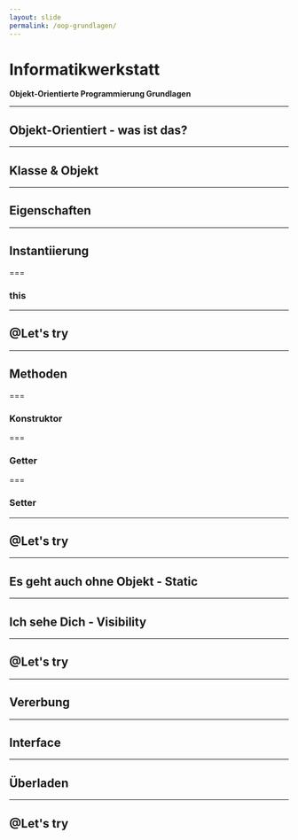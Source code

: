 ```yaml
---
layout: slide
permalink: /oop-grundlagen/
---
```


# Informatikwerkstatt
__Objekt-Orientierte Programmierung Grundlagen__

---

## Objekt-Orientiert - was ist das?

<!-- was ist der Sinn von OOP -->

---

## Klasse & Objekt

<!-- was ist eine Klasse, was ist ein Objekt, was ist der Sinn von diesem Konzept -->

---

## Eigenschaften

<!-- was sind Eigenenschaften, wozu braucht man die-->

---

## Instantiierung

<!-- was macht new, Stichwort Speicher, am besten mit Boxen, wo man was rein tun kann erklären -->

===

### this

<!-- was ist this, mit einem Schaubild -->

---

## @Let's try

<!-- Beispiel Klasse erstellen mit ein paar Eigenschaften und aus der main Instantiieren -->

---

## Methoden

<!-- Was sind Methoden, wozu braucht man sie, wie sehen sie aus -->

===

### Konstruktor

<!-- was ist ein Ctor, wofür wird er benötigt -->

===

### Getter

<!-- was ist ein getter, wozu braucht man es -->

===

### Setter

<!-- was ist ein setter, wozu braucht man es, ebenso wann überprüft man Daten, in dem Objekt gesetzt werden -->

---

## @Let's try

<!-- Beispiel mit Getter / Setter + eine eigene Methode, die irgendetwas mit den Eigenschaften macht -->

---

## Es geht auch ohne Objekt - Static

<!-- Was ist static, wann benutzt man es, wofür ist es gut und wann benutzt man es nicht -->

---

## Ich sehe Dich - Visibility

<!-- public / private / protected, private & public im Detail, protected muss nur erwähnt werden -->

---

## @Let's try

<!-- static mit private / public, Methoden mit public / private -->

---

## Vererbung

<!-- was ist Vererbung allgemein mit Beispiel, wofür verwendet man es, Beispiel mit unterschiedlich großen Boxen, abstrakte Klassen weg lassen -->

---

## Interface

<!-- was sind Interfaces, wozu sind sie gut, wofür braucht man sie -->

---

## Überladen

<!-- was heisst überladen, wofür braucht man es und welche Einschränkungen gibt es beim Überladen -->

---

## @Let's try

<!-- ein Beispiel mit Interface und 2 abgeleiteten Klassen vom Interface und dann noch einer dritten Klasse, die von einer Klasse abgeleitet wurde -->

